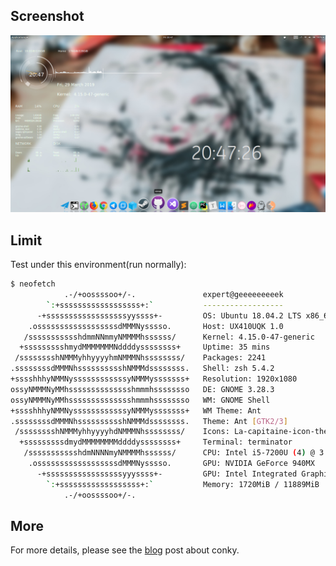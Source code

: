## Screenshot

![Screenshot.png](https://raw.githubusercontent.com/FanqXu/conkyrc/master/Screenshot.png "Screenshot.png")

## Limit

Test under this environment(run normally):

```bash
$ neofetch 
            .-/+oossssoo+/-.               expert@geeeeeeeeek 
        `:+ssssssssssssssssss+:`           ------------------ 
      -+ssssssssssssssssssyyssss+-         OS: Ubuntu 18.04.2 LTS x86_64 
    .ossssssssssssssssssdMMMNysssso.       Host: UX410UQK 1.0 
   /ssssssssssshdmmNNmmyNMMMMhssssss/      Kernel: 4.15.0-47-generic 
  +ssssssssshmydMMMMMMMNddddyssssssss+     Uptime: 35 mins 
 /sssssssshNMMMyhhyyyyhmNMMMNhssssssss/    Packages: 2241 
.ssssssssdMMMNhsssssssssshNMMMdssssssss.   Shell: zsh 5.4.2 
+sssshhhyNMMNyssssssssssssyNMMMysssssss+   Resolution: 1920x1080 
ossyNMMMNyMMhsssssssssssssshmmmhssssssso   DE: GNOME 3.28.3 
ossyNMMMNyMMhsssssssssssssshmmmhssssssso   WM: GNOME Shell 
+sssshhhyNMMNyssssssssssssyNMMMysssssss+   WM Theme: Ant 
.ssssssssdMMMNhsssssssssshNMMMdssssssss.   Theme: Ant [GTK2/3] 
 /sssssssshNMMMyhhyyyyhdNMMMNhssssssss/    Icons: La-capitaine-icon-theme [GTK2/3] 
  +sssssssssdmydMMMMMMMMddddyssssssss+     Terminal: terminator 
   /ssssssssssshdmNNNNmyNMMMMhssssss/      CPU: Intel i5-7200U (4) @ 3.100GHz 
    .ossssssssssssssssssdMMMNysssso.       GPU: NVIDIA GeForce 940MX 
      -+sssssssssssssssssyyyssss+-         GPU: Intel Integrated Graphics 
        `:+ssssssssssssssssss+:`           Memory: 1720MiB / 11889MiB 
            .-/+oossssoo+/-. 
```

## More

For more details, please see the [blog](https://fanqxu.com/) post about conky.

